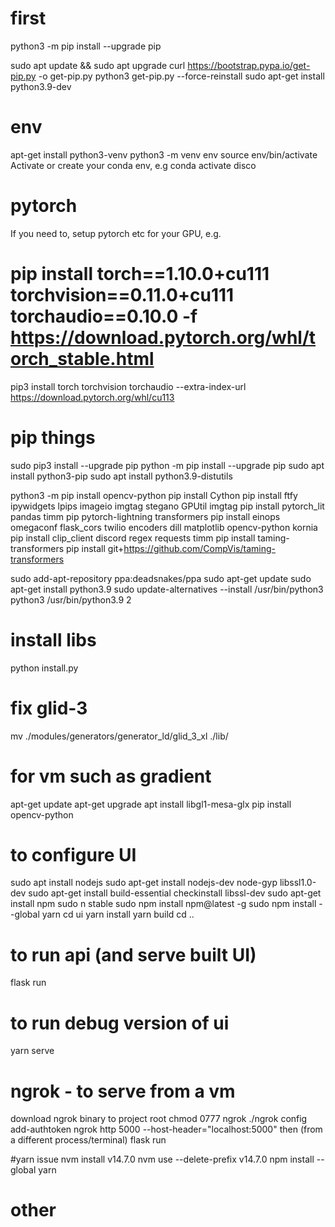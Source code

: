 
# first
python3 -m pip install --upgrade pip

sudo apt update &&   sudo apt upgrade
curl https://bootstrap.pypa.io/get-pip.py -o get-pip.py
python3 get-pip.py --force-reinstall
sudo apt-get install python3.9-dev

# env
apt-get install python3-venv
python3 -m venv env 
source env/bin/activate
Activate or create your conda env, e.g conda activate disco

# pytorch
If you need to, setup pytorch etc for your GPU, e.g.
# pip install torch==1.10.0+cu111 torchvision==0.11.0+cu111 torchaudio==0.10.0 -f https://download.pytorch.org/whl/torch_stable.html
pip3 install torch torchvision torchaudio --extra-index-url https://download.pytorch.org/whl/cu113

# pip things
sudo pip3 install --upgrade pip
python -m pip install --upgrade pip
sudo apt install python3-pip
sudo apt install python3.9-distutils

python3 -m pip install opencv-python
pip install Cython
pip install  ftfy ipywidgets lpips imageio imgtag stegano GPUtil imgtag
pip install pytorch_lit pandas timm pip pytorch-lightning transformers
pip install einops omegaconf flask_cors twilio encoders dill  matplotlib opencv-python kornia 
pip install clip_client discord regex requests timm
pip install taming-transformers
pip install git+https://github.com/CompVis/taming-transformers

sudo add-apt-repository ppa:deadsnakes/ppa
sudo apt-get update
sudo apt-get install python3.9
sudo update-alternatives --install /usr/bin/python3 python3 /usr/bin/python3.9 2


# install libs
python install.py

# fix glid-3
mv ./modules/generators/generator_ld/glid_3_xl ./lib/

# for vm such as gradient
apt-get update
apt-get upgrade
apt install libgl1-mesa-glx
pip install opencv-python

# to configure UI
sudo apt install nodejs
sudo apt-get install nodejs-dev node-gyp libssl1.0-dev
sudo apt-get install build-essential checkinstall libssl-dev
sudo apt-get install npm
sudo n stable
sudo npm install npm@latest -g 
sudo npm install --global yarn
cd ui
yarn install
yarn build
cd ..

# to run api (and serve built UI)
flask run

# to run debug version of ui
yarn serve

# ngrok - to serve from a vm
download ngrok binary to project root
chmod 0777 ngrok
./ngrok config add-authtoken <get new auth token from ngrok site>
ngrok http 5000 --host-header="localhost:5000"
then (from a different process/terminal) flask run


#yarn issue
nvm install v14.7.0
nvm use --delete-prefix v14.7.0
npm install --global yarn

# other 
